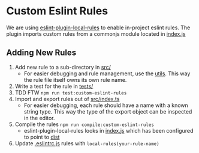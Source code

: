 # Custom Eslint Rules

We are using [eslint-plugin-local-rules](https://github.com/cletusw/eslint-plugin-local-rules)
to enable in-project eslint rules.
The plugin imports custom rules from a commonjs module located in [index.js](./index.js)

## Adding New Rules

1. Add new rule to a sub-directory in [src/](./src)
    - For easier debugging and rule management, use the [utils]('./src/utils.ts').
This way the rule file itself owns its own rule name.
1. Write a test for the rule in [tests/](./src)
1. TDD FTW `npm run test:custom-eslint-rules`
1. Import and export rules out of [src/index.ts]('./src/index.ts)
    - For easier debugging, each rule should have a name with a known string type.
This way the type of the export object can be inspected in the editor.
1. Compile the rules `npm run compile:custom-eslint-rules`
    - eslint-plugin-local-rules looks in [index.js](./index.js)
which has been configured to point to [dist](./dist/index.js)
1. Update [.eslintrc.js](../.eslintrc.js) rules with `local-rules(your-rule-name)`
